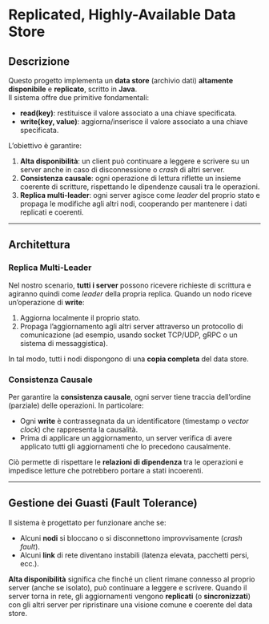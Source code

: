# Replicated, Highly-Available Data Store

## Descrizione
Questo progetto implementa un **data store** (archivio dati) **altamente disponibile** e **replicato**, scritto in **Java**.  
Il sistema offre due primitive fondamentali:

- **read(key)**: restituisce il valore associato a una chiave specificata.  
- **write(key, value)**: aggiorna/inserisce il valore associato a una chiave specificata.

L’obiettivo è garantire:
1. **Alta disponibilità**: un client può continuare a leggere e scrivere su un server anche in caso di disconnessione o *crash* di altri server.  
2. **Consistenza causale**: ogni operazione di lettura riflette un insieme coerente di scritture, rispettando le dipendenze causali tra le operazioni.  
3. **Replica multi-leader**: ogni server agisce come *leader* del proprio stato e propaga le modifiche agli altri nodi, cooperando per mantenere i dati replicati e coerenti.

---

## Architettura

### Replica Multi-Leader
Nel nostro scenario, **tutti i server** possono ricevere richieste di scrittura e agiranno quindi come *leader* della propria replica. Quando un nodo riceve un’operazione di **write**:

1. Aggiorna localmente il proprio stato.  
2. Propaga l’aggiornamento agli altri server attraverso un protocollo di comunicazione (ad esempio, usando socket TCP/UDP, gRPC o un sistema di messaggistica).

In tal modo, tutti i nodi dispongono di una **copia completa** del data store.

### Consistenza Causale
Per garantire la **consistenza causale**, ogni server tiene traccia dell’ordine (parziale) delle operazioni. In particolare:
- Ogni **write** è contrassegnata da un identificatore (timestamp o *vector clock*) che rappresenta la causalità.
- Prima di applicare un aggiornamento, un server verifica di avere applicato tutti gli aggiornamenti che lo precedono causalmente.

Ciò permette di rispettare le **relazioni di dipendenza** tra le operazioni e impedisce letture che potrebbero portare a stati incoerenti.

---

## Gestione dei Guasti (Fault Tolerance)
Il sistema è progettato per funzionare anche se:
- Alcuni **nodi** si bloccano o si disconnettono improvvisamente (*crash fault*).
- Alcuni **link** di rete diventano instabili (latenza elevata, pacchetti persi, ecc.).

**Alta disponibilità** significa che finché un client rimane connesso al proprio server (anche se isolato), può continuare a leggere e scrivere. Quando il server torna in rete, gli aggiornamenti vengono **replicati** (o **sincronizzati**) con gli altri server per ripristinare una visione comune e coerente del data store.
